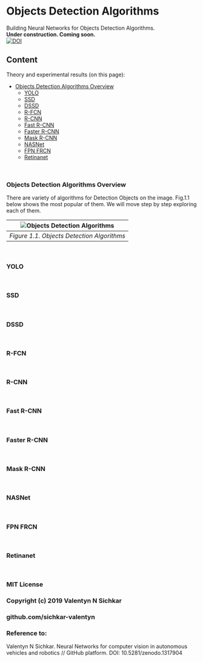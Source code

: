 # Objects Detection Algorithms
Building Neural Networks for Objects Detection Algorithms.
<br/>**Under construction. Coming soon.**
<br/>[![DOI](https://zenodo.org/badge/DOI/10.5281/zenodo.1317904.svg)](https://doi.org/10.5281/zenodo.1317904)

## Content
Theory and experimental results (on this page):

* [Objects Detection Algorithms Overview](#main-objects-detection-algorithms)
  * [YOLO](#yolo)
  * [SSD](#ssd)
  * [DSSD](#dssd)
  * [R-FCN](#r-fcn)
  * [R-CNN](#r-cnn)
  * [Fast R-CNN](#fast-r-cnn)
  * [Faster R-CNN](#faster-r-cnn)
  * [Mask R-CNN](#mask-r-cnn)
  * [NASNet](#nasnet)
  * [FPN FRCN](#fpn-frcn)
  * [Retinanet](#retinanet)

<br/>

### <a id="main-objects-detection-algorithms">Objects Detection Algorithms Overview</a>
There are variety of algorithms for Detection Objects on the image. Fig.1.1 below shows the most popular of them. We will move step by step exploring each of them.

| ![Objects Detection Algorithms](https://github.com/sichkar-valentyn/Neural_Networks_for_Computer_Vision/blob/master/images/Objects_Detection/Objects_Detection_Algorithms.png) | 
|:--:| 
| *Figure 1.1. Objects Detection Algorithms* |

<br/>

### <a id="yolo">YOLO</a>

<br/>

### <a id="ssd">SSD</a>

<br/>

### <a id="dssd">DSSD</a>

<br/>

### <a id="r-fcn">R-FCN</a>

<br/>

### <a id="r-cnn">R-CNN</a>

<br/>

### <a id="fast-r-cnn">Fast R-CNN</a>

<br/>

### <a id="faster-r-cnn">Faster R-CNN</a>

<br/>

### <a id="mask-r-cnn">Mask R-CNN</a>

<br/>

### <a id="nasnet">NASNet</a>

<br/>

### <a id="fpn-frcn">FPN FRCN</a>

<br/>

### <a id="retinanet">Retinanet</a>

<br/>

### MIT License
### Copyright (c) 2019 Valentyn N Sichkar
### github.com/sichkar-valentyn
### Reference to:
Valentyn N Sichkar. Neural Networks for computer vision in autonomous vehicles and robotics // GitHub platform. DOI: 10.5281/zenodo.1317904
